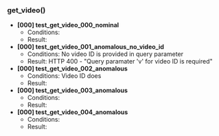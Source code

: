 ### get_video()
- **[000] test_get_video_000_nominal**
  - Conditions:
  - Result:
- **[000] test_get_video_001_anomalous_no_video_id**
  - Conditions: No video ID is provided in query parameter
  - Result: HTTP 400 - "Query paramater 'v' for video ID is required"
- **[000] test_get_video_002_anomalous**
  - Conditions: Video ID does 
  - Result:
- **[000] test_get_video_003_anomalous**
  - Conditions:
  - Result:
- **[000] test_get_video_004_anomalous**
  - Conditions:
  - Result: